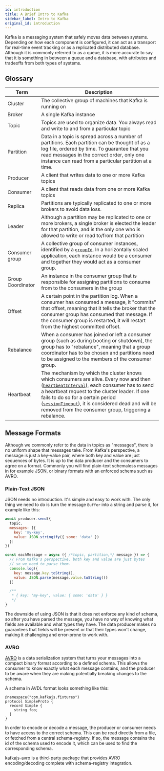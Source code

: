 ```yaml
---
id: introduction
title: A Brief Intro to Kafka
sidebar_label: Intro to Kafka
original_id: introduction
---
```


Kafka is a messaging system that safely moves data between systems. Depending on how each component is
configured, it can act as a transport for real-time event tracking or as a replicated distributed database. Although it is commonly referred to as a queue, it is more accurate to say that it is something in between a queue and a database, with attributes and tradeoffs from both types of systems.

## Glossary

| Term              | Description                                                                                                                                                                                                                                                                                                                                                                                                                                                                  |
| ----------------- | ---------------------------------------------------------------------------------------------------------------------------------------------------------------------------------------------------------------------------------------------------------------------------------------------------------------------------------------------------------------------------------------------------------------------------------------------------------------------------- |
| Cluster           | The collective group of machines that Kafka is running on                                                                                                                                                                                                                                                                                                                                                                                                                    |
| Broker            | A single Kafka instance                                                                                                                                                                                                                                                                                                                                                                                                                                                      |
| Topic             | Topics are used to organize data. You always read and write to and from a particular topic                                                                                                                                                                                                                                                                                                                                                                                   |
| Partition         | Data in a topic is spread across a number of partitions. Each partition can be thought of as a log file, ordered by time. To guarantee that you read messages in the correct order, only one instance can read from a particular partition at a time.                                                                                                                                                                                                                        |
| Producer          | A client that writes data to one or more Kafka topics                                                                                                                                                                                                                                                                                                                                                                                                                        |
| Consumer          | A client that reads data from one or more Kafka topics                                                                                                                                                                                                                                                                                                                                                                                                                       |
| Replica           | Partitions are typically replicated to one or more brokers to avoid data loss.                                                                                                                                                                                                                                                                                                                                                                                               |
| Leader            | Although a partition may be replicated to one or more brokers, a single broker is elected the leader for that partition, and is the only one who is allowed to write or read to/from that partition                                                                                                                                                                                                                                                                          |
| Consumer group    | A collective group of consumer instances, identified by a [`groupId`](https://kafka.js.org/docs/consuming#a-name-options-a-options). In a horizontally scaled application, each instance would be a consumer and together they would act as a consumer group.                                                                                                                                                                                                                |
| Group Coordinator | An instance in the consumer group that is responsible for assigning partitions to consume from to the consumers in the group                                                                                                                                                                                                                                                                                                                                                 |
| Offset            | A certain point in the partition log. When a consumer has consumed a message, it "commits" that offset, meaning that it tells the broker that the consumer group has consumed that message. If the consumer group is restarted, it will restart from the highest committed offset.                                                                                                                                                                                           |
| Rebalance         | When a consumer has joined or left a consumer group (such as during booting or shutdown), the group has to "rebalance", meaning that a group coordinator has to be chosen and partitions need to be assigned to the members of the consumer group.                                                                                                                                                                                                                           |
| Heartbeat         | The mechanism by which the cluster knows which consumers are alive. Every now and then ([`heartbeatInterval`](https://kafka.js.org/docs/consuming#a-name-options-a-options)), each consumer has to send a heartbeat request to the cluster leader. If one fails to do so for a certain period ([`sessionTimeout`](https://kafka.js.org/docs/consuming#a-name-options-a-options)), it is considered dead and will be removed from the consumer group, triggering a rebalance. |


## Message Formats

Although we commonly refer to the data in topics as "messages", there is no uniform shape that messages take. From Kafka's perspective, a message is just a key-value pair, where both key and value are just sequences of bytes. It is up to the data producer and the consumers to agree on a format. Commonly you will find plain-text schemaless messages in for example JSON, or binary formats with an enforced schema such as AVRO.

### Plain-Text JSON

JSON needs no introduction. It's simple and easy to work with. The only thing we need to do is turn the message `Buffer` into a string and parse it, for example like this:

```javascript
await producer.send({
  topic,
  messages: [{
    key: 'my-key',
    value: JSON.stringify({ some: 'data' })
  }]
})

const eachMessage = async ({ /*topic, partition,*/ message }) => {
  // From Kafka's perspective, both key and value are just bytes
  // so we need to parse them.
  console.log({
    key: message.key.toString(),
    value: JSON.parse(message.value.toString())
  })

  /**
   * { key: 'my-key', value: { some: 'data' } }
   */
}
```

The downside of using JSON is that it does not enforce any kind of schema, so after you have parsed the message, you have no way of knowing what fields are available and what types they have. The data producer makes no guarantees that fields will be present or that their types won't change, making it challenging and error-prone to work with.

### AVRO

[AVRO](https://avro.apache.org/docs/current/) is a data serialization system that turns your messages into a compact binary format according to a defined schema. This allows the consumer to know exactly what each message contains, and the producer to be aware when they are making potentially breaking changes to the schema.

A schema in AVDL format looks something like this:

```
@namespace("com.kafkajs.fixtures")
protocol SimpleProto {
  record Simple {
    string foo;
  }
}
```

In order to encode or decode a message, the producer or consumer needs to have access to the correct schema. This can be read directly from a file, or fetched from a central schema-registry. If so, the message contains the id of the schema used to encode it, which can be used to find the corresponding schema.

[kafkajs-avro](https://github.com/ivosequeros/kafkajs-avro) is a third-party package that provides AVRO encoding/decoding complete with schema-registry integration.